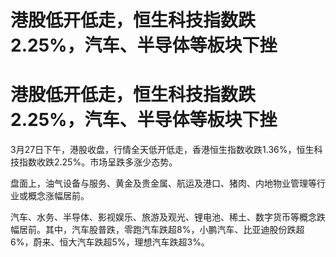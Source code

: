 # 港股低开低走，恒生科技指数跌2.25%，汽车、半导体等板块下挫

# 港股低开低走，恒生科技指数跌2.25%，汽车、半导体等板块下挫

3月27日下午，港股收盘，行情全天低开低走，香港恒生指数收跌1.36%，恒生科技指数收跌2.25%。市场呈跌多涨少态势。

盘面上，油气设备与服务、黄金及贵金属、航运及港口、猪肉、内地物业管理等行业或概念涨幅居前。

汽车、水务、半导体、影视娱乐、旅游及观光、锂电池、稀土、数字货币等概念跌幅居前。其中，汽车股普跌，零跑汽车跌超8%，小鹏汽车、比亚迪股份跌超6%，蔚来、恒大汽车跌超5%，理想汽车跌超3%。

